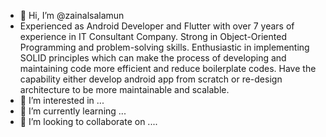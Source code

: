 - 👋 Hi, I’m @zainalsalamun
- Experienced as Android Developer and Flutter with over 7 years of experience in IT Consultant Company. Strong in Object-Oriented Programming and problem-solving skills. Enthusiastic in implementing SOLID principles which can make the process of developing and maintaining code more efficient and reduce boilerplate codes. Have the capability either develop android app from scratch or re-design architecture to be more maintainable and scalable.
- 👀 I’m interested in ...
- 🌱 I’m currently learning ...
- 💞️ I’m looking to collaborate on ....

<!---
zainalsalamun/zainalsalamun is a ✨ special ✨ repository because its `README.md` (this file) appears on your GitHub profile.
You can click the Preview link to take a look at your changes.
--->
